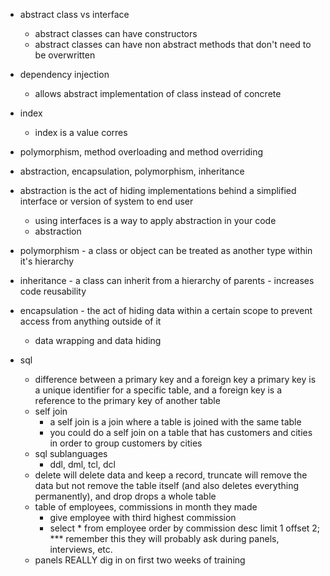 - abstract class vs interface
    - abstract classes can have constructors
    - abstract classes can have non abstract methods that don't need to be overwritten
- dependency injection
    - allows abstract implementation of class instead of concrete
- index
    - index is a value corres

- polymorphism, method overloading and method overriding

- abstraction, encapsulation, polymorphism, inheritance
- abstraction is the act of hiding implementations behind a simplified interface or version of system to end user
    - using interfaces is a way to apply abstraction in your code
    - abstraction 
- polymorphism - a class or object can be treated as another type within it's hierarchy
- inheritance - a class can inherit from a hierarchy of parents - increases code reusability
- encapsulation - the act of hiding data within a certain scope to prevent access from anything outside of it
    - data wrapping and data hiding
- sql
    - difference between a primary key and a foreign key
        a primary key is a unique identifier for a specific table, and a foreign key is a reference to the primary key of another table
    - self join
        - a self join is a join where a table is joined with the same table
        - you could do a self join on a table that has customers and cities in order to group customers by cities
    - sql sublanguages
        - ddl, dml, tcl, dcl
    - delete will delete data and keep a record, truncate will remove the data but not remove the table itself (and also deletes everything permanently), and drop drops a whole table
    - table of employees, commissions in month they made
        - give employee with third highest commission
        - select * from employee order by commission desc limit 1 offset 2; *** remember this they will probably ask during panels, interviews, etc.
    - panels REALLY dig in on first two weeks of training